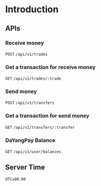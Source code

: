 # Introduction

<AppName />

## APIs

### Receive money

`POST` `/api/v1/trades`

### Get a transaction for receive money

`GET` `/api/v1/trades/:trade`

### Send money

`POST` `/api/v1/transfers`

### Get a transaction for send money

`GET` `/api/v1/transfers/:transfer`

### DaYangPay Balance

`GET` `/api/v1/user/balances`

## Server Time

`UTC±00:00`
